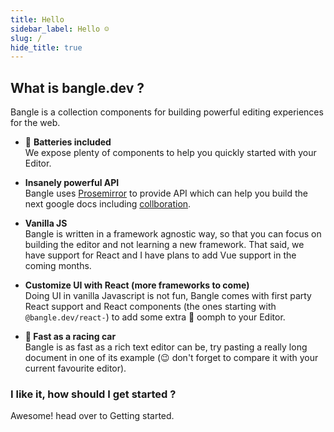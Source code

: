 ```yaml
---
title: Hello
sidebar_label: Hello ☺️
slug: /
hide_title: true
---
```


## What is bangle.dev ?

Bangle is a collection components for building powerful editing experiences for the web.

- :battery: **Batteries included**  
  We expose plenty of components to help you quickly started with your Editor.

- **Insanely powerful API**  
  Bangle uses [Prosemirror](https://prosemirror.net/) to provide API which can help you build the next google docs including [collboration](https://prosemirror.net/examples/collab/#edit-Example).

- **Vanilla JS**  
  Bangle is written in a framework agnostic way, so that you can focus on building the editor and not learning a new framework. That said, we have support for React and I have plans to add Vue support in the coming months.

- **Customize UI with React (more frameworks to come)**  
  Doing UI in vanilla Javascript is not fun, Bangle comes with first party React support and React components (the ones starting with `@bangle.dev/react-`) to add some extra :nail_care: oomph to your Editor.

- **:car: Fast as a racing car**  
  Bangle is as fast as a rich text editor can be, try pasting a really long document in one of its example (:wink: don't forget to compare it with your current favourite editor).

<!-- ## Why should I use it ?

## How does it compare with ?

Before I jump into nitty gritty, please know that Bangle is in **beta** stage and if you are looking for a more mature product, the libraries below will help. But hey, do give Bangle a try.

- **[Quill](https://quilljs.com/):**

- **[Editor.js](https://editorjs.io/):**

- **[Slate](https://github.com/ianstormtaylor/slate):**

- **[DraftJS](https://draftjs.org/):** -->

### I like it, how should I get started ?

Awesome! head over to Getting started.

<!-- :gift_heart:

Understanding Bangle
In this guide we will be creating a basic editor WSYIWG editor with vanilla JS. The concepts mentioned will also help you when using Bangle with your favourite framework.

Brief#
BangleJS is a library for building powerful text editing experiences for the web. It uses a library called Prosemirror to interface with the contentEditable DOM. Prosemirror is an amazing library, after trying other libraries (slatejs, quilljs, editor.js) I setting with Prosemirror because:

Expressiveness: Other libraries are happy to state that you can build the next google docs with them, but fail to deliver on it. After spending couple of months with Prosemirror, I was clear that the choices the library has made, do infact allow for building powerful editors like google docs or dropbox paper.

Right abstractions: Prosemirror allows

Documentation & Community: Prosemirror has great documentation and their community forums are very helpful.

Collaboration: Live collaboration comes baked in with Prosemirror.

This blog post by Prosemirror's author does a great job on explaining some aspects of it.

Let us understand a basic editor with Bangle and along with that learn a couple of core concepts.

Configuring#
To create an Editor instance you should setup your code like:

As you noticed above, to create an Editor you need to have the following -->
